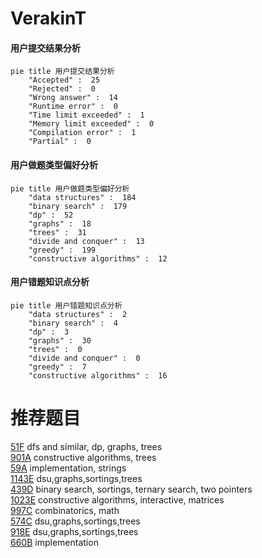 # VerakinT

<!-- tabs:start -->



#### **用户提交结果分析**

```mermaid
pie title 用户提交结果分析
    "Accepted" :  25
    "Rejected" :  0
    "Wrong answer" :  14
    "Runtime error" :  0
    "Time limit exceeded" :  1
    "Memory limit exceeded" :  0
    "Compilation error" :  1
    "Partial" :  0
```

#### **用户做题类型偏好分析**

```mermaid
pie title 用户做题类型偏好分析
    "data structures" :  184
    "binary search" :  179
    "dp" :  52
    "graphs" :  18
    "trees" :  31
    "divide and conquer" :  13
    "greedy" :  199
    "constructive algorithms" :  12
```
#### **用户错题知识点分析**

```mermaid
pie title 用户错题知识点分析
    "data structures" :  2
    "binary search" :  4
    "dp" :  3
    "graphs" :  30
    "trees" :  0
    "divide and conquer" :  0
    "greedy" :  7
    "constructive algorithms" :  16
```



<!-- tabs:end -->
# 推荐题目
[51F](https://codeforces.com/contest/51/problem/F)		dfs and similar,
                        dp,
                        graphs,
                        trees		  
[901A](https://codeforces.com/contest/901/problem/A)		constructive algorithms,
                        trees		  
[59A](https://codeforces.com/contest/59/problem/A)		implementation,
                        strings		  
[1143E](https://codeforces.com/contest/1143/problem/E)		dsu,graphs,sortings,trees		  
[439D](https://codeforces.com/contest/439/problem/D)		binary search,
                        sortings,
                        ternary search,
                        two pointers		  
[1023E](https://codeforces.com/contest/1023/problem/E)		constructive algorithms,
                        interactive,
                        matrices		  
[997C](https://codeforces.com/contest/997/problem/C)		combinatorics,
                        math		  
[574C](https://codeforces.com/contest/574/problem/C)		dsu,graphs,sortings,trees		  
[918E](https://codeforces.com/contest/918/problem/E)		dsu,graphs,sortings,trees		  
[660B](https://codeforces.com/contest/660/problem/B)		implementation		  
